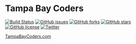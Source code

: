 # Tampa Bay Coders

[![Build Status](https://ci.appveyor.com/api/projects/status/32r7s2skrgm9ubva?svg=true)](https://ci.appveyor.com/api/projects/status/32r7s2skrgm9ubva?svg=true)
[![GitHub issues](https://img.shields.io/github/issues/jvanord/tampa-bay-coders.svg)](https://github.com/jvanord/tampa-bay-coders/issues)
[![GitHub forks](https://img.shields.io/github/forks/jvanord/tampa-bay-coders.svg)](https://github.com/jvanord/tampa-bay-coders/network)
[![GitHub stars](https://img.shields.io/github/stars/jvanord/tampa-bay-coders.svg)](https://github.com/jvanord/tampa-bay-coders/stargazers)
[![GitHub license](https://img.shields.io/github/license/jvanord/tampa-bay-coders.svg)](https://github.com/jvanord/tampa-bay-coders/blob/master/LICENSE)
[![Twitter](https://img.shields.io/twitter/url/https/github.com/jvanord/tampa-bay-coders.svg?style=social)](https://twitter.com/intent/tweet?text=Help%20build%20the%20Tampa%20Bay%20Coders%20community%21&url=https%3A%2F%2Fgithub.com%2Fjvanord%2Ftampa-bay-coders)

[TampaBayCoders.com](http://www.tampabaycoders.com)
